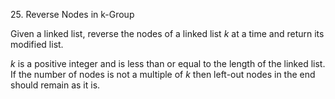 25. Reverse Nodes in k-Group

Given a linked list, reverse the nodes of a linked list *k* at a time and return
its modified list.

*k* is a positive integer and is less than or equal to the length of the linked
list. If the number of nodes is not a multiple of *k* then left-out nodes in the
end should remain as it is.
